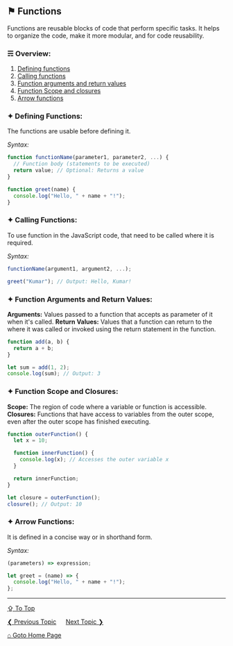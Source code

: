 ## &#9873; Functions
Functions are reusable blocks of code that perform specific tasks. It helps to organize the code, make it more modular, and for code reusability.

### &#9780; Overview:
1. [Defining functions](#-defining-functions)
2. [Calling functions](#-calling-functions)
3. [Function arguments and return values](#-function-arguments-and-return-values)
4. [Function Scope and closures](#-function-scope-and-closures)
5. [Arrow functions](#-arrow-functions)

### &#10022; Defining Functions:
The functions are usable before defining it.

*Syntax:*
```javascript
function functionName(parameter1, parameter2, ...) {
  // Function body (statements to be executed)
  return value; // Optional: Returns a value
}
```

```javascript
function greet(name) {
  console.log("Hello, " + name + "!");
}
```

### &#10022; Calling Functions:
To use function in the JavaScript code, that need to be called where it is required.

*Syntax:*
```javascript
functionName(argument1, argument2, ...);
```

```javascript
greet("Kumar"); // Output: Hello, Kumar!
```

### &#10022; Function Arguments and Return Values:
**Arguments:** Values passed to a function that accepts as parameter of it when it's called.
**Return Values:** Values that a function can return to the where it was called or invoked using the return statement in the function.

```javascript
function add(a, b) {
  return a + b;
}

let sum = add(1, 2);
console.log(sum); // Output: 3
```

### &#10022; Function Scope and Closures:
**Scope:** The region of code where a variable or function is accessible.
**Closures:** Functions that have access to variables from the outer scope, even after the outer scope has finished executing.

```javascript
function outerFunction() {
  let x = 10;

  function innerFunction() {
    console.log(x); // Accesses the outer variable x
  }

  return innerFunction;
}

let closure = outerFunction();
closure(); // Output: 10
```

### &#10022; Arrow Functions:
It is defined in a concise way or in shorthand form.

*Syntax:*
```JavaScript
(parameters) => expression;
```

```javascript
let greet = (name) => {
  console.log("Hello, " + name + "!");
};
```

---
[&#8682; To Top](#-functions)

[&#10094; Previous Topic](./control-flow.md) &emsp; [Next Topic &#10095;](./dom-manipulation.md)

[&#8962; Goto Home Page](../README.md)
